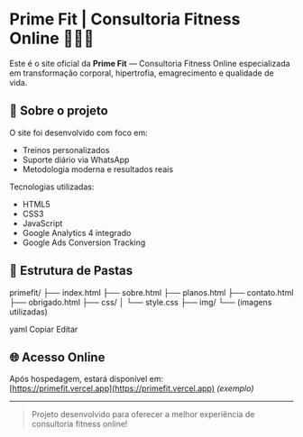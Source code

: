 # Prime Fit | Consultoria Fitness Online 🏋️‍♂️🔥

Este é o site oficial da **Prime Fit** — Consultoria Fitness Online especializada em transformação corporal, hipertrofia, emagrecimento e qualidade de vida.

## 🚀 Sobre o projeto

O site foi desenvolvido com foco em:
- Treinos personalizados
- Suporte diário via WhatsApp
- Metodologia moderna e resultados reais

Tecnologias utilizadas:
- HTML5
- CSS3
- JavaScript
- Google Analytics 4 integrado
- Google Ads Conversion Tracking

## 📄 Estrutura de Pastas

primefit/ ├── index.html ├── sobre.html ├── planos.html ├── contato.html ├── obrigado.html ├── css/ │ └── style.css ├── img/ └── (imagens utilizadas)

yaml
Copiar
Editar

## 🌐 Acesso Online

Após hospedagem, estará disponível em:  
[https://primefit.vercel.app](https://primefit.vercel.app) *(exemplo)*

---

> Projeto desenvolvido para oferecer a melhor experiência de consultoria fitness online!